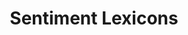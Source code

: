 ---
title: "Sentiment Lexicons"

categories: ['']

tags: ['Sentiment', 'Lexicons']

arwords: 'معاجم المشاعر'

arexps: []

enwords: ['Sentiment Lexicons']

enexps: []

arlexicons: 'ع'

enlexicons: 'S'

authors: ['Ruqayya Roshdy']

translators: ['']

citations: 'تطبيقات الذكاء الاصطناعي في خدمة اللغة العربية'

sources: 'مركز الملك عبدالله بن عبدالعزيز الدولي لخدمة اللغة العربية'

word: "true"

slug: ""
---
